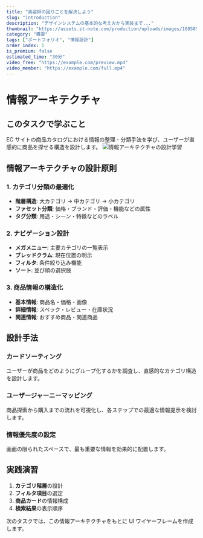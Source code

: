 ```yaml
---
title: "美容師の困りごとを解決しよう"
slug: "introduction"
description: "デザインシステムの基本的な考え方から実装まで..."
thumbnail: "https://assets.st-note.com/production/uploads/images/108585497/rectangle_large_type_2_e25111bbba69e541866bb37caf921ee0.png?width=1200"
category: "概要"
tags: ["ポートフォリオ", "情報設計"]
order_index: 1
is_premium: false
estimated_time: "30分"
video_free: "https://example.com/preview.mp4"
video_member: "https://example.com/full.mp4"
---
```


# 情報アーキテクチャ

## このタスクで学ぶこと

EC サイトの商品カタログにおける情報の整理・分類手法を学び、ユーザーが直感的に商品を探せる構造を設計します。
![情報アーキテクチャの設計学習](https://images.unsplash.com/photo-1488590528505-98d2b5aba04b?w=800&h=400&fit=crop)

## 情報アーキテクチャの設計原則

### 1. カテゴリ分類の最適化

- **階層構造**: 大カテゴリ → 中カテゴリ → 小カテゴリ
- **ファセット分類**: 価格・ブランド・評価・機能などの属性
- **タグ分類**: 用途・シーン・特徴などのラベル

### 2. ナビゲーション設計

- **メガメニュー**: 主要カテゴリの一覧表示
- **ブレッドクラム**: 現在位置の明示
- **フィルタ**: 条件絞り込み機能
- **ソート**: 並び順の選択肢

### 3. 商品情報の構造化

- **基本情報**: 商品名・価格・画像
- **詳細情報**: スペック・レビュー・在庫状況
- **関連情報**: おすすめ商品・関連商品

## 設計手法

### カードソーティング

ユーザーが商品をどのようにグループ化するかを調査し、直感的なカテゴリ構造を設計します。

### ユーザージャーニーマッピング

商品探索から購入までの流れを可視化し、各ステップでの最適な情報提示を検討します。

### 情報優先度の設定

画面の限られたスペースで、最も重要な情報を効果的に配置します。

## 実践演習

1. **カテゴリ階層**の設計
2. **フィルタ項目**の選定
3. **商品カード**の情報構成
4. **検索結果**の表示順序

次のタスクでは、この情報アーキテクチャをもとに UI ワイヤーフレームを作成します。

